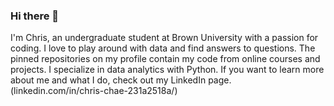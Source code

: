 ### Hi there 👋
I'm Chris, an undergraduate student at Brown University with a passion for coding. I love to play around with data and find answers to questions. The pinned repositories on my profile contain my code from online courses and projects. I specialize in data analytics with Python. If you want to learn more about me and what I do, check out my 
LinkedIn page. (linkedin.com/in/chris-chae-231a2518a/)

<!--
**chrischae2020/chrischae2020** is a ✨ _special_ ✨ repository because its `README.md` (this file) appears on your GitHub profile.

Here are some ideas to get you started:

- 🔭 I’m currently working on ...
- 🌱 I’m currently learning ...
- 👯 I’m looking to collaborate on ...
- 🤔 I’m looking for help with ...
- 💬 Ask me about ...
- 📫 How to reach me: ...
- 😄 Pronouns: ...
- ⚡ Fun fact: ...
-->
